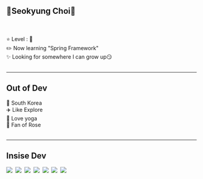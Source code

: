 <h2>🐶Seokyung Choi🌻</h2>
<br><br>
⭐ Level : 🌱<br>
✏️ Now learning "Spring Framework" <br>
✨ Looking for somewhere I can grow up😏<br>
<br>
<hr>
<h2>Out of Dev</h2>
📌 South Korea<br>
✈️ Like Explore<br>
🙏 Love yoga<br>
🎵 Fan of Rose<br>
<br>
<hr>
<h2>Insise Dev</h2>
<img src="https://img.shields.io/badge/Java-007396?style=flat-square&logo=Java&logoColor=white"/></a>&nbsp;
<img src="https://img.shields.io/badge/Oracle-F80000?style=flat-square&logo=Oracle&logoColor=white"/></a>&nbsp;
<img src="https://img.shields.io/badge/HTML5-E34F26?style=flat-square&logo=HTML5&logoColor=white"/></a>&nbsp;
<img src="https://img.shields.io/badge/CSS3-1572B6?style=flat-square&logo=CSS3&logoColor=white"/></a>&nbsp;
<img src="https://img.shields.io/badge/JavaScript-F7DF1E?style=flat-square&logo=JavaScript&logoColor=black"/></a>&nbsp;
<img src="https://img.shields.io/badge/jQuery-0769AD?style=flat-square&logo=jQuery&logoColor=white"/></a>&nbsp;
<img src="https://img.shields.io/badge/Bootstrap-7952B3?style=flat-square&logo=Bootstrap&logoColor=white"/></a>&nbsp; 





